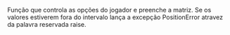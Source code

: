 Função que controla as opções do jogador
e preenche a matriz. Se os valores estiverem fora do intervalo
lança a excepção PositionError
atravez da palavra reservada raise.
